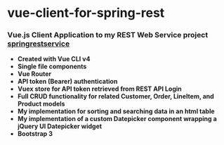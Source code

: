 # vue-client-for-spring-rest

### Vue.js Client Application to my REST Web Service project [springrestservice](https://github.com/UniquelySimilar/springrestservice)
* **Created with Vue CLI v4**
* **Single file components**
* **Vue Router**
* **API token (Bearer) authentication**
* **Vuex store for API token retrieved from REST API Login**
* **Full CRUD functionality for related Customer, Order, LineItem, and Product models**
* **My implementation for sorting and searching data in an html table**
* **My implementation of a custom Datepicker component wrapping a jQuery UI Datepicker widget**
* **Bootstrap 3**

